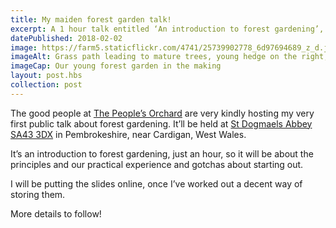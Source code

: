 ```yaml
---
title: My maiden forest garden talk!
excerpt: A 1 hour talk entitled ‘An introduction to forest gardening’, St Dogmaels Abbey, 7.30PM Friday 23rd February 2018, hosted by The People’s Orchard
datePublished: 2018-02-02
image: https://farm5.staticflickr.com/4741/25739902778_6d97694689_z_d.jpg
imageAlt: Grass path leading to mature trees, young hedge on the right, sheet mulch on the left
imageCap: Our young forest garden in the making
layout: post.hbs
collection: post
---
```


The good people at [The People’s Orchard](https://www.facebook.com/peoplesorchardstdogs/) are very kindly hosting my very first public talk about forest gardening. It’ll be held at [St Dogmaels Abbey](http://www.stdogmaelsabbey.org.uk/contact.php) [SA43 3DX](https://binged.it/2DW5Hb0) in Pembrokeshire, near Cardigan, West Wales.

It’s an introduction to forest gardening, just an hour, so it will be about the principles and our practical experience and gotchas about starting out.

I will be putting the slides online, once I’ve worked out a decent way of storing them.

More details to follow!
